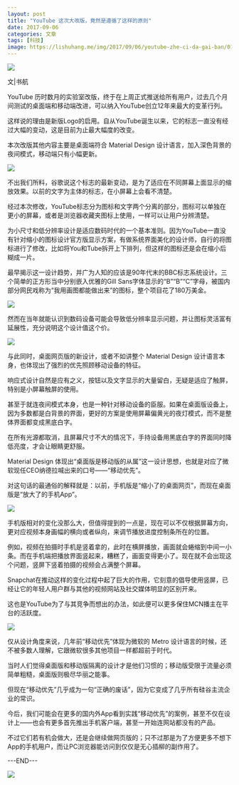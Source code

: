 ```yaml
---
layout: post
title: "YouTube 这次大改版，竟然是遵循了这样的原则"
date: 2017-09-06
categories: 文章
tags: [科技]
image: https://lishuhang.me/img/2017/09/06/youtube-zhe-ci-da-gai-ban/01.png
---
```


![](https://mmbiz.qpic.cn/mmbiz_jpg/AdRKyBVLoHKbtiaJAxWEKEW6UnALxbPIO9l8OfHRJfrWxWgFE2rXhDibGpa7FCGINtTia5Ba6IPrJSImg5RHl53gg/0.jpeg)

文|书航

YouTube 历时数月的实验室改版，终于在上周正式推送给所有用户，过去几个月间测试的桌面端和移动端改进，可以纳入YouTube创立12年来最大的变革行列。

这样说的理由是新版Logo的启用。自从YouTube诞生以来，它的标志一直没有经过大幅的变动，这是目前为止最大幅度的改变。

本次改版其他内容主要是桌面端符合 Material Design 设计语言，加入深色背景的夜间模式，移动端只有小幅更新。

![](https://lishuhang.me/img/2017/09/06/youtube-zhe-ci-da-gai-ban/01.png)

不出我们所料，谷歌说这个标志的最新变动，是为了适应在不同屏幕上面显示的缩放效果。以前的文字为主体的标志，在小屏幕上会看不清楚。

经过本次修改，YouTube标志分为图标和文字两个分离的部分，图标可以单独在更小的屏幕，或者是浏览器收藏夹图标上使用，一样可以让用户分辨清楚。

为小尺寸和低分辨率设计是适应数码时代的一个基本准则。因为YouTube一直没有针对缩小的图标设计官方版显示方案，有做系统界面美化的设计师，自行的将图标进行了修改，比如将You和Tube拆开上下排列，但这样的图标还是会在缩小后糊成一片。

最早揭示这一设计趋势，并广为人知的应该是90年代末的BBC标志系统设计。三个简单的正方形当中分别嵌入优雅的Gill Sans字体显示的“B”“B”“C”字母，被国内部分网民戏称为“我用画图都能做出来”的图标，整个项目花了180万美金。

![](https://lishuhang.me/img/2017/09/06/youtube-zhe-ci-da-gai-ban/02.png)

然而在当年就能认识到数码设备可能会导致低分辨率显示问题，并让图标灵活富有延展性，充分说明这个设计值这个价。

![](https://lishuhang.me/img/2017/09/06/youtube-zhe-ci-da-gai-ban/03.png)

与此同时，桌面网页版的新设计，或者不如讲整个 Material Design 设计语言本身，也体现出了强烈的优先照顾移动设备的特征。

响应式设计自然是应有之义，按钮以及文字显示的大量留白，无疑是适应了触屏，特别是小屏幕触屏的使用。

甚至于就连夜间模式本身，也是一种针对移动设备的臣服。如果在桌面版设备上，因为多数都是白背景的界面，更好的方案是使用屏幕偏黄光的夜灯模式，而不是整体界面都变成黑底白字。

在所有光源都取消，且屏幕尺寸不大的情况下，手持设备用黑底白字的界面同时降低亮度，才会让眼睛更舒服。

Material Design 体现出“桌面版是移动版的从属”这一设计思想，也就是对应了微软现任CEO纳德拉喊出来的口号——“移动优先”。

对这句话的最通俗的解释就是：以前，手机版是“缩小了的桌面网页”，而现在桌面版是“放大了的手机App”。

![](https://lishuhang.me/img/2017/09/06/youtube-zhe-ci-da-gai-ban/04.png)

手机版相对的变化没那么大，但值得提到的一点是，现在可以不仅根据屏幕方向，更对应视频本身画幅的横向或者纵向，来调节播放进度控制条所在的位置。

例如，视频在拍摄时手机是竖着拿的，此时在横屏播放，画面就会蜷缩到中间一小条。而在手机端把播放界面竖起来，糟糕了，画面变得更小了。现在就不会出现这个问题，竖屏下竖着拍摄的视频会占满整个屏幕。

Snapchat在推动这样的变化过程中起了巨大的作用，它刻意的倡导使用竖屏，已经让它的年轻人用户群与其他的视频网站及社交媒体明显的区别开来。

这也是YouTube为了与其竞争而想出的办法，如此便可以更多保住MCN播主在平台的活跃度。

![](https://lishuhang.me/img/2017/09/06/youtube-zhe-ci-da-gai-ban/05.png)

仅从设计角度来说，几年前“移动优先”体现为微软的 Metro 设计语言的时候，还不被多数人理解，它跟微软很多其他项目一样都超前于时代。

当时人们觉得桌面版和移动版隔离的设计才是他们习惯的；移动版受限于流量必须简单粗糙，桌面版则极尽华丽之能事。

但现在“移动优先”几乎成为一句“正确的废话”，因为它变成了几乎所有硅谷主流企业的常识。

今后，我们可能会在更多的国内外App看到实践“移动优先”的案例，甚至不仅在设计上——也会有更多首先推出手机客户端，甚至一开始连网站都没有的产品。

不过它们若有机会做大，还是会继续做网页版的；只不过那是为了方便更多不想下App的手机用户，而让PC浏览器能访问到仅仅是无心插柳的副作用了。

---END---

![](https://lishuhang.me/img/2017/09/06/youtube-zhe-ci-da-gai-ban/06.jpg)